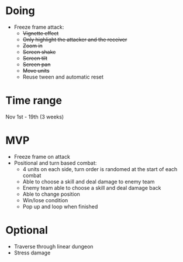# Doing
* Freeze frame attack:
    * ~~Vignette effect~~
    * ~~Only highlight the attacker and the receiver~~
    * ~~Zoom in~~
    * ~~Screen shake~~
    * ~~Screen tilt~~
    * ~~Screen pan~~
    * ~~Move units~~
    * Reuse tween and automatic reset
# Time range
Nov 1st - 19th (3 weeks)
# MVP
* Freeze frame on attack
* Positional and turn based combat:
    * 4 units on each side, turn order is randomed at the start of each combat
    * Able to choose a skill and deal damage to enemy team
    * Enemy team able to choose a skill and deal damage back
    * Able to change position
    * Win/lose condition
    * Pop up and loop when finished
# Optional
* Traverse through linear dungeon
* Stress damage